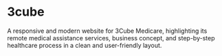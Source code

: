 # 3cube
A responsive and modern website for 3Cube Medicare, highlighting its remote medical assistance services, business concept, and step-by-step healthcare process in a clean and user-friendly layout.
